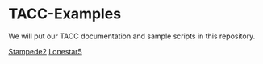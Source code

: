 # TACC-Examples

We will put our TACC documentation and sample scripts in this repository.

[Stampede2](https://github.com/CenikLab/TACC-Examples/tree/master/stampede2)
[Lonestar5](https://github.com/CenikLab/TACC-Examples/tree/master/lonestar5)

